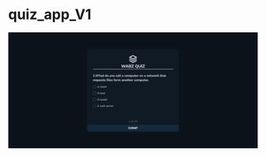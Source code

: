 # quiz_app_V1



![ScreenShot](screencapture-brian-quiz-app-netlify-app-2022-10-28-02_09_35.png?raw=true "ScreenShot")
